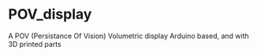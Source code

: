 # POV_display
A POV (Persistance Of Vision) Volumetric display Arduino based, and with 3D printed parts
